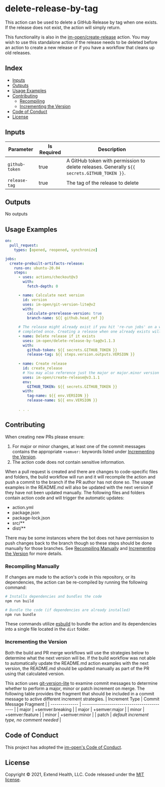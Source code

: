# delete-release-by-tag

This action can be used to delete a GitHub Release by tag when one exists.  If the release does not exist, the action will simply return.

This functionality is also in the [im-open/create-release] action.  You may wish to use this standalone action if the release needs to be deleted before an action to create a new release or if you have a workflow that cleans up old releases.

## Index

- [Inputs](#inputs)
- [Outputs](#outputs)
- [Usage Examples](#usage-examples)
- [Contributing](#contributing)
  - [Recompiling](#recompiling)
  - [Incrementing the Version](#incrementing-the-version)
- [Code of Conduct](#code-of-conduct)
- [License](#license)
  
## Inputs
| Parameter      | Is Required | Description                                                                                  |
| -------------- | ----------- | -------------------------------------------------------------------------------------------- |
| `github-token` | true        | A GitHub token with permission to delete releases.  Generally `${{ secrets.GITHUB_TOKEN }}`. |
| `release-tag`  | true        | The tag of the release to delete                                                             |

## Outputs
No outputs

## Usage Examples

```yml
on: 
  pull_request:
    types: [opened, reopened, synchronize]

jobs:
  create-prebuilt-artifacts-release:
    runs-on: ubuntu-20.04
    steps:
      - uses: actions/checkout@v3
        with: 
          fetch-depth: 0

      - name: Calculate next version
        id: version
        uses: im-open/git-version-lite@v2
        with:
          calculate-prerelease-version: true
          branch-name: ${{ github.head_ref }}

      # The release might already exist if you hit 're-run jobs' on a workflow run that already
      # completed once. Creating a release when one already exists will fail, so delete it first.
      - name: Delete release if it exists
        uses: im-open/delete-release-by-tag@v1.1.3
        with:
          github-token: ${{ secrets.GITHUB_TOKEN }}
          release-tag: ${{ steps.version.outputs.VERSION }}
      
      - name: Create release
        id: create_release
        # You may also reference just the major or major.minor version
        uses: im-open/create-release@v3.1.1
        env:
          GITHUB_TOKEN: ${{ secrets.GITHUB_TOKEN }}
        with:
          tag-name: ${{ env.VERSION }}
          release-name: ${{ env.VERSION }}
      
      . . .
```

## Contributing

When creating new PRs please ensure:

1. For major or minor changes, at least one of the commit messages contains the appropriate `+semver:` keywords listed under [Incrementing the Version](#incrementing-the-version).
1. The action code does not contain sensitive information.

When a pull request is created and there are changes to code-specific files and folders, the build workflow will run and it will recompile the action and push a commit to the branch if the PR author has not done so. The usage examples in the README.md will also be updated with the next version if they have not been updated manually. The following files and folders contain action code and will trigger the automatic updates:

- action.yml
- package.json
- package-lock.json
- src/\*\*
- dist/\*\*

There may be some instances where the bot does not have permission to push changes back to the branch though so these steps should be done manually for those branches. See [Recompiling Manually](#recompiling-manually) and [Incrementing the Version](#incrementing-the-version) for more details.

### Recompiling Manually

If changes are made to the action's code in this repository, or its dependencies, the action can be re-compiled by running the following command:

```sh
# Installs dependencies and bundles the code
npm run build

# Bundle the code (if dependencies are already installed)
npm run bundle
```

These commands utilize [esbuild](https://esbuild.github.io/getting-started/#bundling-for-node) to bundle the action and
its dependencies into a single file located in the `dist` folder.

### Incrementing the Version

Both the build and PR merge workflows will use the strategies below to determine what the next version will be.  If the build workflow was not able to automatically update the README.md action examples with the next version, the README.md should be updated manually as part of the PR using that calculated version.

This action uses [git-version-lite] to examine commit messages to determine whether to perform a major, minor or patch increment on merge.  The following table provides the fragment that should be included in a commit message to active different increment strategies.
| Increment Type | Commit Message Fragment                     |
| -------------- | ------------------------------------------- |
| major          | +semver:breaking                            |
| major          | +semver:major                               |
| minor          | +semver:feature                             |
| minor          | +semver:minor                               |
| patch          | *default increment type, no comment needed* |

## Code of Conduct

This project has adopted the [im-open's Code of Conduct](https://github.com/im-open/.github/blob/master/CODE_OF_CONDUCT.md).

## License

Copyright &copy; 2021, Extend Health, LLC. Code released under the [MIT license](LICENSE).

[git-version-lite]: https://github.com/im-open/git-version-lite
[im-open/create-release]: https://github.com/im-open/create-release
